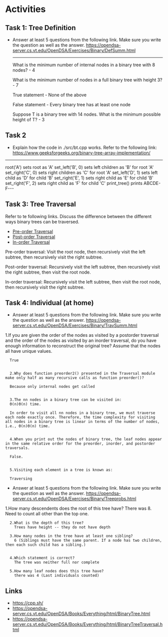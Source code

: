 # Activities

## Task 1: Tree Definition

- Answer at least 5 questions from the following link. Make sure you write the question as well as the answer.
  https://opendsa-server.cs.vt.edu/OpenDSA/Exercises/Binary/DefSumm.html
  
  -------

  What is the minimum number of internal nodes in a binary tree with 8 nodes? - 4

  What is the minimum number of nodes in a full binary tree with height 3? - 7

  True statement - None of the above

  False statement - Every binary tree has at least one node

  Suppose T is a binary tree with 14 nodes. What is the minimum possible height of T? - 3


## Task 2

- Explain how the code in ./src/bt.cpp works. Refer to the following link:
  https://www.geeksforgeeks.org/binary-tree-array-implementation/

---

root('A') sets root as 'A'
  set_left('B', 0) sets left children as 'B' for root 'A'
  set_right('C', 0) sets right children as 'C' for root 'A'
  set_left('D', 1) sets left child as 'D' for child 'B'
  set_right('E', 1) sets right child as 'E' for child 'B'
  set_right('F', 2) sets right child as 'F' for child 'C'
  print_tree() prints ABCDE-F---

## Task 3: Tree Traversal

Refer to te following links. Discuss the difference between the different ways binary trees can be traversed.

- [Pre-order Traversal](https://opendsa-server.cs.vt.edu/OpenDSA/AV/Binary/btTravPreorderPRO.html)
- [Post-order Traversal](https://opendsa-server.cs.vt.edu/OpenDSA/AV/Binary/btTravPostorderPRO.html)
- [In-order Traversal](https://opendsa-server.cs.vt.edu/OpenDSA/AV/Binary/btTravInorderPRO.html)

Pre-order traversal: Visit the root node, then recursively visit the left subtree, then recursively visit the right subtree.
          
Post-order traversal: Recursively visit the left subtree, then recursively visit the right subtree, then visit the root node.

In-order traversal: Recursively visit the left subtree, then visit the root node, then recursively visit the right subtree.

## Task 4: Individual (at home)

- Answer at least 5 questions from the following link. Make sure you write the question as well as the answer.
  https://opendsa-server.cs.vt.edu/OpenDSA/Exercises/Binary/TravSumm.html
  
1.If you are given the order of the nodes as visited by a postorder traversal and the order of the nodes as visited by an inorder traversal, do you have enough information to reconstruct the original tree? Assume that the nodes all have unique values.

      True


      2.Why does function preorder2() presented in the Traversal module make only half as many recursive calls as function preorder()?

      Because only internal nodes get called


      3.The nn nodes in a binary tree can be visited in:
      Θ(n)Θ(n) time.

      In order to visit all nn nodes in a binary tree, we must traverse each node exactly once. Therefore, the time complexity for visiting all nodes in a binary tree is linear in terms of the number of nodes, i.e., Θ(n)Θ(n) time.


      4.When you print out the nodes of binary tree, the leaf nodes appear in the same relative order for the preorder, inorder, and postorder traversals.

      False.


      5.Visiting each element in a tree is known as:

      Traversing



- Answer at least 5 questions from the following link. Make sure you write the question as well as the answer.
  https://opendsa-server.cs.vt.edu/OpenDSA/Exercises/Binary/Treeprobs.html

1.How many descendents does the root of this tree have?
        There was 8. Need to count all other than the top one.


      2.What is the depth of this tree?
        Trees have height -- they do not have depth

      3.How many nodes in the tree have at least one sibling?
        6 (Siblings must have the same parent. If a node has two children, then each such child has a sibling.)


      4.Which statement is correct?
        The tree was neither full nor complete

      5.How many leaf nodes does this tree have?
        there was 4 (Last individuals counted)

## Links

- https://cpp.sh/
- https://opendsa-server.cs.vt.edu/OpenDSA/Books/Everything/html/BinaryTree.html
- https://opendsa-server.cs.vt.edu/OpenDSA/Books/Everything/html/BinaryTreeTraversal.html
